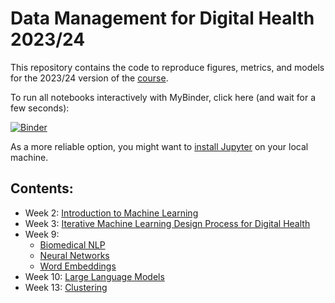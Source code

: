 # Data Management for Digital Health 2023/24

This repository contains the code to reproduce figures, metrics, and models for the 2023/24 version of the [course](https://hpi.de/digital-health-cluster/teaching/winter-term-2023-24/data-management-for-digital-health.html).

To run all notebooks interactively with MyBinder, click here (and wait for a few seconds):

[![Binder](https://mybinder.org/badge_logo.svg)](https://mybinder.org/v2/gh/hpi-dhc/dm4dh-2023/main)

As a more reliable option, you might want to [install Jupyter](https://jupyter.org/) on your local machine.

## Contents:


* Week 2: [Introduction to Machine Learning](1_ML_Intro.ipynb)
* Week 3: [Iterative Machine Learning Design Process for Digital Health](2_ML_Process.ipynb)
* Week 9:
    * [Biomedical NLP](3_Biomedical_NLP.ipynb)
    * [Neural Networks](4_Neural_Networks.ipynb)
    * [Word Embeddings](5_Word_Embeddings.ipynb)
* Week 10: [Large Language Models](6_LLMs.ipynb)
* Week 13: [Clustering](7_Clustering.ipynb)

